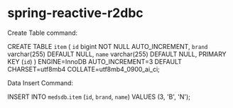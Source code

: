 # spring-reactive-r2dbc

Create Table command: 

CREATE TABLE `item` (
`id` bigint NOT NULL AUTO_INCREMENT,
`brand` varchar(255) DEFAULT NULL,
`name` varchar(255) DEFAULT NULL,
PRIMARY KEY (`id`)
) ENGINE=InnoDB AUTO_INCREMENT=3 DEFAULT CHARSET=utf8mb4 COLLATE=utf8mb4_0900_ai_ci;


Data Insert Command:

INSERT INTO `medsdb`.`item`
(`id`,
`brand`,
`name`)
VALUES
(3,
'B',
'N');
